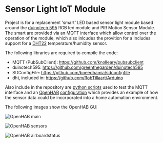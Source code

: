 # Sensor Light IoT Module

Project is for a replacement 'smart' LED based sensor light module based around the [duinotech 595](http://www.jaycar.com.au/Kits%2C-Science-%26-Learning/Science-Lab-Equipment/Instruments/Arduino-Compatible-4-x-5050-RGB-LED-Module/p/XC4466) RGB led module and PIR Motion Sensor Module. The smart are provided via an MQTT interface which allow control over the operation of the module, which also inlcudes the provition for a Includes support for a [DHT22](http://www.freetronics.com.au/collections/modules/products/humidity-and-temperature-sensor-module) temperature/humidity sensor.

The following libraries are required to compile the code:
* MQTT (PubSubClient): https://github.com/knolleary/pubsubclient
* duinotech595: https://github.com/greenthegarden/duinotech595
* SDConfigFile: https://github.com/bneedhamia/sdconfigfile
* dht, included in: https://github.com/RobTillaart/Arduino

Also include in the repository are [python scripts](extras/python) used to test the MQTT interface and an [OpenHAB](http://openhab.org) [configuration](extras/openhab) which provides an example of how the sensor data could be incorporated into a home automation environment.

The following images show the OpenHAB GUI

![OpenHAB main](docs/openhab-home.png)

![OpenHAB sensors](docs/openhab-temperatures.png)

![OpenHAB airboardstatus](docs/openhab-airboardstatus.png)
